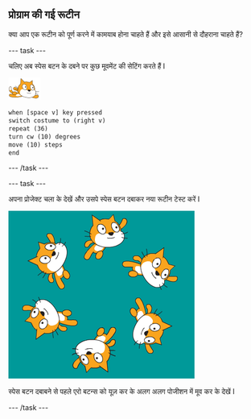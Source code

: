 ## प्रोग्राम की गई रूटीन

क्या आप एक रूटीन को पूर्ण करने में कामयाब होना चाहते हैं और इसे आसानी से दौहराना चाहते हैं?

--- task ---

चलिए अब स्पेस बटन के दबने पर कुछ मूवमेंट की सेटिंग करते हैं I

![तैराक स्प्राइट](images/swimmer-sprite.png)

```blocks3
when [space v] key pressed
switch costume to (right v)
repeat (36)
turn cw (10) degrees
move (10) steps
end
```

--- /task ---

--- task ---

अपना प्रोजेक्ट चला के देखें और उसपे स्पेस बटन दबाकर नया रूटीन टेस्ट करें I

![चारों ओर तैरता है](images/swim-routine.png)

स्पेस बटन दबाबने से पहले एरो बटन्स को यूज़ कर के अलग अलग पोजीशन में मूव कर के देखें I

--- /task ---




